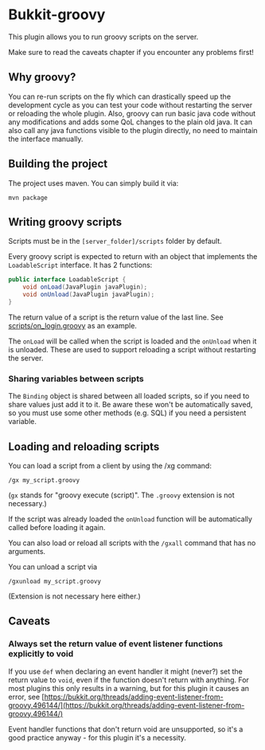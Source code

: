 # Bukkit-groovy

This plugin allows you to run groovy scripts on the server.

Make sure to read the caveats chapter if you encounter any problems first!


## Why groovy?

You can re-run scripts on the fly which can drastically speed up the development cycle as 
you can test your code without restarting the server or reloading the whole plugin. Also, 
groovy can run basic java code without any modifications and adds some QoL changes to the
plain old java. It can also call any java functions visible to the plugin directly, no need 
to maintain the interface manually.


## Building the project

The project uses maven. You can simply build it via:
```shell
mvn package
```


## Writing groovy scripts

Scripts must be in the `[server_folder]/scripts` folder by default.

Every groovy script is expected to return with an object that implements the 
`LoadableScript` interface. It has 2 functions:

```java
public interface LoadableScript {
    void onLoad(JavaPlugin javaPlugin);
    void onUnload(JavaPlugin javaPlugin);
}
```

The return value of a script is the return value of the last line. See 
[scripts/on_login.groovy](scripts/on_login.groovy) as an example.

The `onLoad` will be called when the script is loaded and the `onUnload` when it is 
unloaded. These are used to support reloading a script without restarting the server.


### Sharing variables between scripts

The `Binding` object is shared between all loaded scripts, so if you need to share values 
just add it to it. Be aware these won't be automatically saved, so you must use some other 
methods (e.g. SQL) if you need a persistent variable.


## Loading and reloading scripts

You can load a script from a client by using the /xg command:

```
/gx my_script.groovy
```
(`gx` stands for "groovy execute (script)". The `.groovy` extension is not necessary.)

If the script was already loaded the `onUnload` function will be automatically called 
before loading it again.

You can also load or reload all scripts with the `/gxall` command that has no arguments.

You can unload a script via
```
/gxunload my_script.groovy
```
(Extension is not necessary here either.)


## Caveats

### Always set the return value of event listener functions explicitly to void

If you use `def` when declaring an event handler it might (never?) set the return value
to `void`, even if the function doesn't return with anything. For most plugins this only
results in a warning, but for this plugin it causes an error, see
[https://bukkit.org/threads/adding-event-listener-from-groovy.496144/](https://bukkit.org/threads/adding-event-listener-from-groovy.496144/)

Event handler functions that don't return void are unsupported, so it's a good practice
anyway - for this plugin it's a necessity.